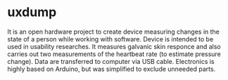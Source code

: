 # uxdump

It is an open hardware project to create device measuring changes in the state of a person while working with software. 
Device is intended to be used in usability researches.
It measures galvanic skin responce and also carries out two measurements of the heartbeat rate (to estimate pressure change).
Data are transferred to computer via USB cable. 
Electronics is highly based on Arduino, but was simplified to exclude unneeded parts.
